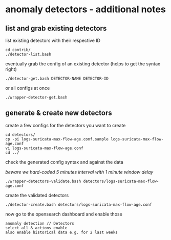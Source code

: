 # anomaly detectors - additional notes

## list and grab existing detectors

list existing detectors with their respective ID

	cd contrib/
	./detector-list.bash

eventually grab the config of an existing detector (helps to get the syntax right)

	./detector-get.bash DETECTOR-NAME DETECTOR-ID

or all configs at once

	./wrapper-detector-get.bash

## generate & create new detectors

create a few configs for the detectors you want to create

	cd detectors/
	cp -pi logs-suricata-max-flow-age.conf.sample logs-suricata-max-flow-age.conf
	vi logs-suricata-max-flow-age.conf
	cd ../

check the generated config syntax and against the data

_beware we hard-coded 5 minutes interval with 1 minute window delay_

	./wrapper-detectors-validate.bash detectors/logs-suricata-max-flow-age.conf

create the validated detectors

	./detector-create.bash detectors/logs-suricata-max-flow-age.conf

now go to the opensearch dashboard and enable those

	anomaly detection // Detectors
	select all & actions enable
	also enable historical data e.g. for 2 last weeks

